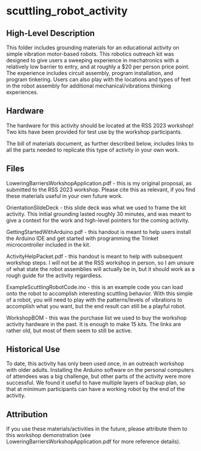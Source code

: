 # scuttling_robot_activity


## High-Level Description

This folder includes grounding materials for an educational activity on simple vibration motor-based robots. This robotics outreach kit was designed to give users a sweeping experience in mechatronics with a relatively low barrier to entry, and at roughly a $20 per person price point. The experience includes circuit assembly, program installation, and program tinkering. Users can also play with the locations and types of feet in the robot assembly for additional mechanical/vibrations thinking experiences.


## Hardware

The hardware for this activity should be located at the RSS 2023 workshop! Two kits have been provided for test use by the workshop participants.

The bill of materials document, as further described below, includes links to all the parts needed to replicate this type of activity in your own work.


## Files

LoweringBarriersWorkshopApplication.pdf - this is my original proposal, as submitted to the RSS 2023 workshop. Please cite this as relevant, if you find these materials useful in your own future work.

OrientationSlideDeck - this slide deck was what we used to frame the kit activity. This initial grounding lasted roughly 30 minutes, and was meant to give a context for the work and high-level pointers for the coming activity.

GettingStartedWithArduino.pdf - this handout is meant to help users install the Arduino IDE and get started with programming the Trinket microcontroller included in the kit.

ActivityHelpPacket.pdf - this handout is meant to help with subsequent workshop steps. I will not be at the RSS workshop in person, so I am unsure of what state the robot assemblies will actually be in, but it should work as a rough guide for the activity regardless.

ExampleScuttlingRobotCode.ino - this is an example code you can load onto the robot to accomplish interesting scuttling behavior. With this simple of a robot, you will need to play with the patterns/levels of vibrations to accomplish what you want, but the end result can still be a playful robot.

WorkshopBOM - this was the purchase list we used to buy the workshop activity hardware in the past. It is enough to make 15 kits. The links are rather old, but most of them seem to still be active.


## Historical Use

To date, this activity has only been used once, in an outreach workshop with older adults. Installing the Arduino software on the personal computers of attendees was a big challenge, but other parts of the activity were more successful. We found it useful to have multiple layers of backup plan, so that at minimum participants can have a working robot by the end of the activity.


## Attribution

If you use these materials/activities in the future, please attribute them to this workshop demonstration (see LoweringBarriersWorkshopApplication.pdf for more reference details).

